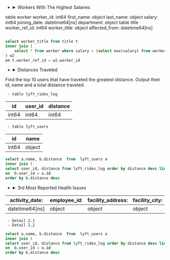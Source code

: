 
- <details><summary>Workers With The Highest Salaries</summary>
table worker
worker_id: int64 
first_name: object 
last_name: object 
salary: int64 
joining_date: datetime64[ns] 
department: object 
table title
worker_ref_id: int64 
worker_title: object 
affected_from: datetime64[ns] 

```sql

select worker_title from title t
inner join (
    select * from worker where salary = (select max(salary) from worker)
) w2
on t.worker_ref_id = w2.worker_id
```


</details>

- <details><summary>Distances Traveled</summary>
Find the top 10 users that have traveled the greatest distance. Output their id, name and a total distance traveled.

     - table lyft_rides_log
| id    | user\_id | distance |
| ----- | -------- | -------- |
| int64 | int64    | int64    |

     - table lyft_users
| id    | name | 
| ----- | -------- | 
| int64 | object    | 

```sql
select a.name, b.distance  from  lyft_users a
inner join (
select user_id, distance from lyft_rides_log order by distance desc limit 10) b
on  b.user_id = a.id
order by b.distance desc
```
</details>

- <details><summary>3rd Most Reported Health Issues</summary>


| activity\_date:  | employee\_id: | facility\_address: | facility\_city: | facility\_id: | facility\_name: | facility\_state: | facility\_zip: | grade: | owner\_id: | owner\_name: | pe\_description: | program\_element\_pe: | program\_name: | program\_status: | record\_id: | score: | serial\_number: | service\_code: | service\_description: |
| ---------------- | ------------- | ------------------ | --------------- | ------------- | --------------- | ---------------- | -------------- | ------ | ---------- | ------------ | ---------------- | --------------------- | -------------- | ---------------- | ----------- | ------ | --------------- | -------------- | --------------------- |
| datetime64\[ns\] | object        | object             | object          | object        | object          | object           | object         | object | object     | object       | object           | int64                 | object         | object           | object      | int64  | object          | int64          | object                |
     - Detail 2.1
     - Detail 2.2

```sql
select a.name, b.distance  from  lyft_users a
inner join (
select user_id, distance from lyft_rides_log order by distance desc limit 10) b
on  b.user_id = a.id
order by b.distance desc
```


</details>